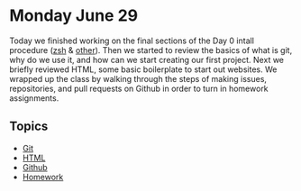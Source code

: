 # Monday June 29

Today we finished working on the final sections of the Day 0 intall procedure ([zsh](../day-0/zsh.html) & [other](../day-0/other.html)).
Then we started to review the basics of what is git, why do we use it, and how can we start creating our first project.
Next we briefly reviewed HTML, some basic boilerplate to start out websites.
We wrapped up the class by walking through the steps of making issues, repositories, and pull requests on Github in order to turn in homework assignments.

## Topics

- [Git](git.html)
- [HTML](html-review.html)
- [Github](github.html)
- [Homework](hw.html)
